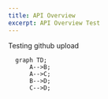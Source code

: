 ```yaml
---
title: API Overview
excerpt: API Overview Test
---
```


Testing github upload

```mermaid
  graph TD;
      A-->B;
      A-->C;
      B-->D;
      C-->D;
```